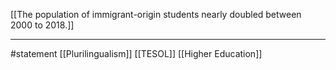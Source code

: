 [[The population of immigrant-origin students nearly doubled between 2000 to 2018.]]

* * *
#statement [[Plurilingualism]] [[TESOL]] [[Higher Education]]